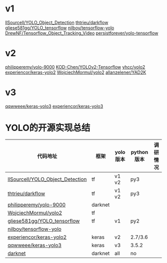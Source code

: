 

# v1
[llSourcell/YOLO_Object_Detection](https://github.com/llSourcell/YOLO_Object_Detection)
[thtrieu/darkflow](https://github.com/thtrieu/darkflow)
[gliese581gg/YOLO_tensorflow](https://github.com/gliese581gg/YOLO_tensorflow)
[nilboy/tensorflow-yolo](https://github.com/nilboy/tensorflow-yolo)
[DrewNF/Tensorflow_Object_Tracking_Video](https://github.com/DrewNF/Tensorflow_Object_Tracking_Video#3yolo-script-usage)
[persistforever/yolo-tensorflow](https://github.com/persistforever/yolo-tensorflow)

# v2
[philipperemy/yolo-9000](https://github.com/philipperemy/yolo-9000)
[KOD-Chen/YOLOv2-Tensorflow](https://github.com/KOD-Chen/YOLOv2-Tensorflow)
[yhcc/yolo2](https://github.com/yhcc/yolo2)
[experiencor/keras-yolo2](https://github.com/experiencor/keras-yolo2)
[WojciechMormul/yolo2](https://github.com/WojciechMormul/yolo2)
[allanzelener/YAD2K](https://github.com/allanzelener/YAD2K)

# v3
[qqwweee/keras-yolo3](https://github.com/qqwweee/keras-yolo3)
[experiencor/keras-yolo3](https://github.com/experiencor/keras-yolo3)

# YOLO的开源实现总结
代码地址 | 框架 | yolo版本 | python版本 | 调研情况
-|-|-|-|-
[llSourcell/YOLO_Object_Detection](https://github.com/llSourcell/YOLO_Object_Detection) | tf | v1 v2 | py3
[thtrieu/darkflow](https://github.com/thtrieu/darkflow) | tf | v1 v2 | py3
[philipperemy/yolo-9000](https://github.com/philipperemy/yolo-9000) | darknet | 
[WojciechMormul/yolo2](https://github.com/WojciechMormul/yolo2) | tf | | 
[gliese581gg/YOLO_tensorflow](https://github.com/gliese581gg/YOLO_tensorflow) | tf | v1 | py2
[nilboy/tensorflow-yolo](https://github.com/nilboy/tensorflow-yolo) |
[experiencor/keras-yolo2](https://github.com/experiencor/keras-yolo2) | keras | v2 | 2.7/3.6 | 
[qqwweee/keras-yolo3](https://github.com/qqwweee/keras-yolo3) | keras | v3 | 3.5.2 | 
[darknet](https://pjreddie.com/darknet/) | darknet | all | no | 



